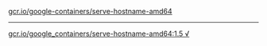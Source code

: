 [gcr.io/google-containers/serve-hostname-amd64](https://hub.docker.com/r/anjia0532/serve-hostname-amd64/tags/) 

----
[gcr.io/google_containers/serve-hostname-amd64:1.5 √](https://hub.docker.com/r/anjia0532/serve-hostname-amd64/tags/)

